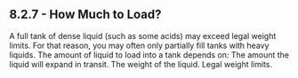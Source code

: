 ## 8.2.7 - How Much to Load?
A full tank of dense liquid (such as some acids) may exceed legal weight limits. For that reason, you may often only partially fill tanks with heavy liquids. The amount of liquid to load into a tank depends on: The amount the liquid will expand in transit.
The weight of the liquid.
Legal weight limits.